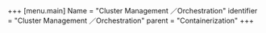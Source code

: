 +++
[menu.main]
Name = "Cluster Management ／Orchestration"
identifier = "Cluster Management ／Orchestration"
parent = "Containerization"
+++

